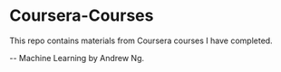 # Coursera-Courses

This repo contains materials from Coursera courses I have completed.

-- Machine Learning by Andrew Ng.
